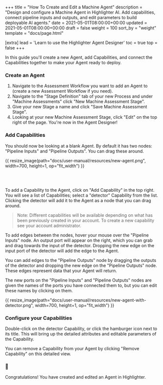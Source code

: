 +++
title = "How To Create and Edit a Machine Agent"
description = "Design and configure a Machine Agent in Highlighter AI. Add capabilities, connect pipeline inputs and outputs, and edit parameters to build deployable AI agents."
date = 2021-05-01T08:00:00+00:00
updated = 2021-05-01T08:00:00+00:00
draft = false
weight = 100
sort_by = "weight"
template = "docs/page.html"

[extra]
lead = 'Learn to use the Highlighter Agent Designer'
toc = true
top = false
+++

In this guide you'll create a new Agent, add Capabilities, and connect the Capabilities together to make your Agent ready to deploy.

### Create an Agent

1. Navigate to the Assessment Workflow you want to add an Agent to (create a new Assessment Workflow if you need).
2. Navigate to the "Stage Definition" tab of your new Process and under "Machine Assessments" click "New Machine Assessment Stage".
3. Give your new Stage a name and click "Save Machine Assessment Stage".
4. Looking at your new Machine Assessment Stage, click "Edit" on the top right of the page. You're now in the Agent Designer!

### Add Capabilities

You should now be looking at a blank Agent. By default it has two nodes: "Pipeline Inputs" and "Pipeline Outputs". You can drag these around.

{{ resize_image(path="docs/user-manual/resources/new-agent.png", width=700, height=1, op="fit_width") }}

<br/>
<br/>

To add a Capability to the Agent, click on "Add Capability" in the top right. You will see a list of Capabilities; select a "detector" Capability from the list. Clicking the detector will add it to the Agent as a node that you can drag around.

> Note: Different capabilities will be available depending on what has been previously created in your account. To create a new capability see your account administrator.

To add edges between the nodes, hover your mouse over the "Pipeline Inputs" node. An output port will appear on the right, which you can grab and drag towards the input of the detector. Dropping the new edge on the input port of the detector will add the edge to the Agent.

You can add edges to the "Pipeline Outputs" node by dragging the outputs of the detector and dropping the new edge on the "Pipeline Outputs" node. These edges represent data that your Agent will return.

The new ports on the "Pipeline Inputs" and "Pipeline Outputs" nodes are given the names of the ports you have connected them to, but you can edit these names by clicking on them.

{{ resize_image(path="docs/user-manual/resources/new-agent-with-detector.png", width=700, height=1, op="fit_width") }}

### Configure your Capabilities

Double-click on the detector Capability, or click the hamburger icon next to its title. This will bring up the detailed attributes and editable parameters of the Capability.

You can remove a Capability from your Agent by clicking "Remove Capability" on this detailed view.

### 🎉

Congratulations! You have created and edited an Agent in Highlighter.
